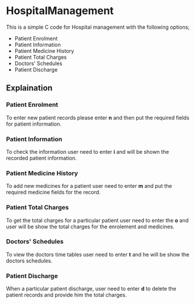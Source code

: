 # HospitalManagement
This is a simple C code for Hospital management with the following options;
- Patient Enrolment
- Patient Information
- Patient Medicine History
- Patient Total Charges
- Doctors' Schedules
- Patient Discharge

## Explaination

### Patient Enrolment
To enter new patient records please enter **n** and then put the required fields
for patient information.
### Patient Information
To check the information user need to enter **i** and will be shown the recorded
patient information.
### Patient Medicine History
To add new medicines for a patient user need to enter **m** and put the required 
medicine fields for the record.
### Patient Total Charges
To get the total charges for a particular patient user need to enter the **o** and 
user will be show the total charges for the enrolement and medicines.
### Doctors' Schedules
To view the doctors time tables user need to enter **t** and he will be show the doctors
schedules.
### Patient Discharge
When a particular patient discharge, user need to enter **d** to delete the patient records
and provide him the total charges.
